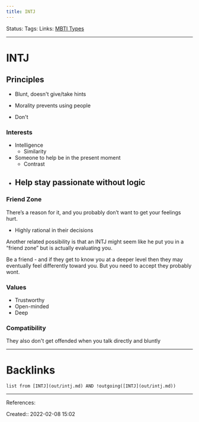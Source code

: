 ```yaml
---
title: INTJ
---
```

Status: 
Tags: 
Links: [MBTI Types](out/mbti-types.md)
___
# INTJ
## Principles
- Blunt, doesn't give/take hints
- Morality prevents using people

- Don't 
### Interests
- Intelligence
	- Similarity
- Someone to help be in the present moment
	- Contrast
- Help stay passionate without logic
	- 
### Friend Zone
There’s a reason for it, and you probably don’t want to get your feelings hurt.
- Highly rational in their decisions

Another related possibility is that an INTJ might seem like he put you in a “friend zone” but is actually evaluating you.

Be a friend - and if they get to know you at a deeper level then they may eventually feel differently toward you. But you need to accept they probably wont.
### Values
- Trustworthy
- Open-minded
- Deep
### Compatibility
They also don't get offended when you talk directly and bluntly
___
# Backlinks
```dataview
list from [INTJ](out/intj.md) AND !outgoing([INTJ](out/intj.md))
```
___
References:

Created:: 2022-02-08 15:02
